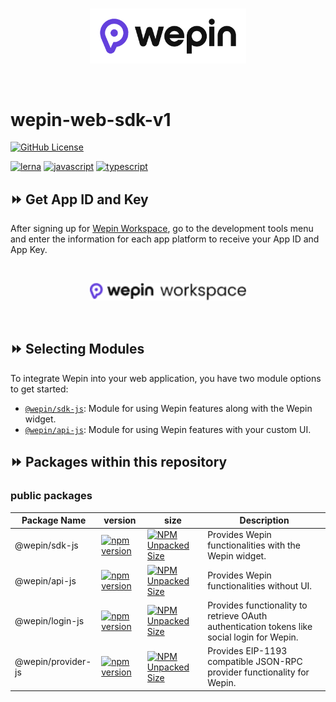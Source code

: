 <br/>

<p align="center">
  <a href="https://www.wepin.io/">
      <picture>
        <source media="(prefers-color-scheme: dark)">
        <img alt="wepin logo" src="./assets/wepin_logo_color.png" width="250" height="auto">
      </picture>
</a>
</p>

<br>


# wepin-web-sdk-v1

[![GitHub License](https://img.shields.io/github/license/WepinWallet/wepin-web-sdk-v1?style=for-the-badge)](https://github.com/WepinWallet/wepin-web-sdk-v1/blob/main/LICENSE)

[![lerna](https://img.shields.io/badge/maintained%20with-lerna-cc00ff.svg?style=for-the-badge)](https://lerna.js.org/) 
[![javascript](https://img.shields.io/badge/JavaScript-323330?style=for-the-badge&logo=javascript&logoColor=F7DF1E)](https://developer.mozilla.org/docs/Web/JavaScript)
[![typescript](https://img.shields.io/badge/TypeScript-007ACC?style=for-the-badge&logo=typescript&logoColor=white)](https://www.typescriptlang.org/)

## ⏩ Get App ID and Key
After signing up for [Wepin Workspace](https://workspace.wepin.io/), go to the development tools menu and enter the information for each app platform to receive your App ID and App Key.

<br>
<p align="center">
  <a href="https://workspace.wepin.io/">
      <picture>
        <source media="(prefers-color-scheme: dark)">
        <img alt="wepin logo" src="./assets/wepin_workspace_logo_color.png" width="250" height="auto">
      </picture>
</a>
</p>
<br>

## ⏩ Selecting Modules
To integrate Wepin into your web application, you have two module options to get started:

 - [`@wepin/sdk-js`](./packages/sdk/README.md): Module for using Wepin features along with the Wepin widget.
 - [`@wepin/api-js`](./packages/api/README.md): Module for using Wepin features with your custom UI.

## ⏩ Packages within this repository

### public packages

| Package Name  | version         | size       | Description |
| ------------- | --------------- | ---------- | ----------- |
| @wepin/sdk-js    |[![npm version](https://img.shields.io/npm/v/@wepin/sdk-js?label=&style=for-the-badge)](https://www.npmjs.org/package/@wepin/sdk-js)| [![NPM Unpacked Size](https://img.shields.io/npm/unpacked-size/@wepin/sdk-js.svg?label=&style=for-the-badge)](https://www.npmjs.org/package/@wepin/sdk-js) | Provides Wepin functionalities with the Wepin widget.|
| @wepin/api-js    |[![npm version](https://img.shields.io/npm/v/@wepin/api-js?label=&style=for-the-badge)](https://www.npmjs.org/package/@wepin/api-js)| [![NPM Unpacked Size](https://img.shields.io/npm/unpacked-size/@wepin/api-js.svg?label=&style=for-the-badge)](https://www.npmjs.org/package/@wepin/api-js) | Provides Wepin functionalities without UI. |
| @wepin/login-js    |[![npm version](https://img.shields.io/npm/v/@wepin/login-js?label=&style=for-the-badge)](https://www.npmjs.org/package/@wepin/login-js)| [![NPM Unpacked Size](https://img.shields.io/npm/unpacked-size/@wepin/login-js.svg?label=&style=for-the-badge)](https://www.npmjs.org/package/@wepin/login-js) | Provides functionality to retrieve OAuth authentication tokens like social login for Wepin. |
| @wepin/provider-js    |[![npm version](https://img.shields.io/npm/v/@wepin/provider-js?label=&style=for-the-badge)](https://www.npmjs.org/package/@wepin/provider-js)| [![NPM Unpacked Size](https://img.shields.io/npm/unpacked-size/@wepin/provider-js.svg?label=&style=for-the-badge)](https://www.npmjs.org/package/@wepin/provider-js) | Provides EIP-1193 compatible JSON-RPC provider functionality for Wepin. |


